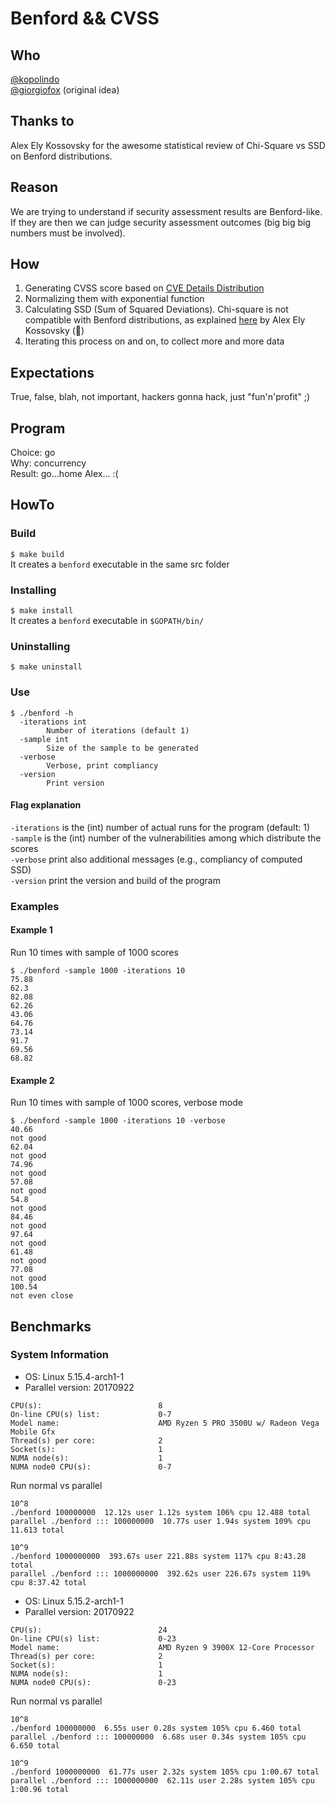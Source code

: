 # Benford && CVSS
## Who
[@kopolindo](https://github.com/kopolindo)  
[@giorgiofox](https://github.com/giorgiofox) (original idea)

## Thanks to
Alex Ely Kossovsky for the awesome statistical review of Chi-Square vs SSD on Benford distributions.

## Reason
We are trying to understand if security assessment results are Benford-like.  
If they are then we can judge security assessment outcomes (big big big numbers must be involved).  

## How
1. Generating CVSS score based on [CVE Details Distribution](https://www.cvedetails.com/cvss-score-distribution.php)
2. Normalizing them with exponential function
3. Calculating SSD (Sum of Squared Deviations). Chi-square is not compatible with Benford distributions, as explained [here](https://www.mdpi.com/2571-905X/4/2/27) by Alex Ely Kossovsky (:beer:)  
4. Iterating this process on and on, to collect more and more data

## Expectations
True, false, blah, not important, hackers gonna hack, just "fun'n'profit" ;)

## Program
Choice: go  
Why: concurrency  
Result: go...home Alex... :(  

## HowTo
### Build
`$ make build`  
It creates a `benford` executable in the same src folder

### Installing
`$ make install`  
It creates a `benford` executable in `$GOPATH/bin/`

### Uninstalling
`$ make uninstall`

### Use
```
$ ./benford -h
  -iterations int
        Number of iterations (default 1)
  -sample int
        Size of the sample to be generated
  -verbose
        Verbose, print compliancy
  -version
        Print version
```

#### Flag explanation
`-iterations` is the (int) number of actual runs for the program (default: 1)  
`-sample` is the (int) number of the vulnerabilities among which distribute the scores  
`-verbose` print also additional messages (e.g., compliancy of computed SSD)  
`-version` print the version and build of the program  

### Examples
#### Example 1
Run 10 times with sample of 1000 scores
```
$ ./benford -sample 1000 -iterations 10
75.88
62.3
82.08
62.26
43.06
64.76
73.14
91.7
69.56
68.82
```

#### Example 2
Run 10 times with sample of 1000 scores, verbose mode
```
$ ./benford -sample 1000 -iterations 10 -verbose
40.66
not good
62.04
not good
74.96
not good
57.08
not good
54.8
not good
84.46
not good
97.64
not good
61.48
not good
77.08
not good
100.54
not even close
```

## Benchmarks

### System Information

- OS: Linux 5.15.4-arch1-1
- Parallel version: 20170922

```$ lscpu | egrep 'Model name|Socket|Thread|NUMA|CPU\(s\)'
CPU(s):                          8
On-line CPU(s) list:             0-7
Model name:                      AMD Ryzen 5 PRO 3500U w/ Radeon Vega Mobile Gfx
Thread(s) per core:              2
Socket(s):                       1
NUMA node(s):                    1
NUMA node0 CPU(s):               0-7
```
Run normal vs parallel
```
10^8
./benford 100000000  12.12s user 1.12s system 106% cpu 12.488 total
parallel ./benford ::: 100000000  10.77s user 1.94s system 109% cpu 11.613 total

10^9
./benford 1000000000  393.67s user 221.88s system 117% cpu 8:43.28 total
parallel ./benford ::: 1000000000  392.62s user 226.67s system 119% cpu 8:37.42 total
```

- OS: Linux 5.15.2-arch1-1
- Parallel version: 20170922

```$ lscpu | egrep 'Model name|Socket|Thread|NUMA|CPU\(s\)'
CPU(s):                          24
On-line CPU(s) list:             0-23
Model name:                      AMD Ryzen 9 3900X 12-Core Processor
Thread(s) per core:              2
Socket(s):                       1
NUMA node(s):                    1
NUMA node0 CPU(s):               0-23
```

Run normal vs parallel
```
10^8
./benford 100000000  6.55s user 0.28s system 105% cpu 6.460 total
parallel ./benford ::: 100000000  6.68s user 0.34s system 105% cpu 6.650 total

10^9
./benford 1000000000  61.77s user 2.32s system 105% cpu 1:00.67 total
parallel ./benford ::: 1000000000  62.11s user 2.28s system 105% cpu 1:00.96 total
```
